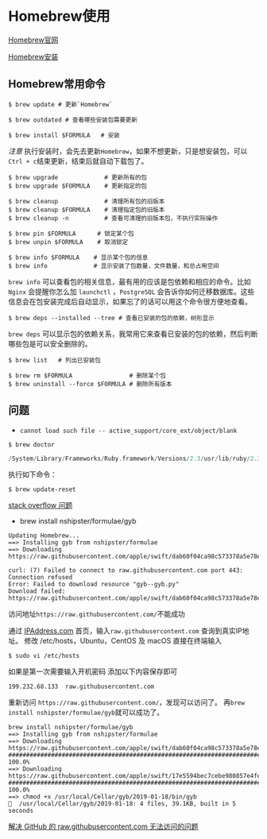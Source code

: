 # Homebrew使用

[Homebrew官网](https://brew.sh/index_zh-cn)

[Homebrew安装](https://github.com/matiastang/homebrew/blob/master/md/homebrew%E5%AE%89%E8%A3%85.md)

## Homebrew常用命令
```
$ brew update # 更新`Homebrew`

$ brew outdated # 查看哪些安装包需要更新

$ brew install $FORMULA   # 安装
```
*注意* 执行安装时，会先去更新`Homebrew`，如果不想更新，只是想安装包，可以`Ctrl + c`结束更新，结束后就自动下载包了。
```
$ brew upgrade             # 更新所有的包
$ brew upgrade $FORMULA    # 更新指定的包

$ brew cleanup             # 清理所有包的旧版本
$ brew cleanup $FORMULA    # 清理指定包的旧版本
$ brew cleanup -n          # 查看可清理的旧版本包，不执行实际操作

$ brew pin $FORMULA      # 锁定某个包
$ brew unpin $FORMULA    # 取消锁定

$ brew info $FORMULA    # 显示某个包的信息
$ brew info             # 显示安装了包数量，文件数量，和总占用空间
```
`brew info` 可以查看包的相关信息，最有用的应该是包依赖和相应的命令。比如 `Nginx` 会提醒你怎么加 `launchctl` ，`PostgreSQL` 会告诉你如何迁移数据库。这些信息会在包安装完成后自动显示，如果忘了的话可以用这个命令很方便地查看。
```
$ brew deps --installed --tree # 查看已安装的包的依赖，树形显示
```
`brew deps` 可以显示包的依赖关系，我常用它来查看已安装的包的依赖，然后判断哪些包是可以安全删除的。
```
$ brew list   # 列出已安装包

$ brew rm $FORMULA                # 删除某个包
$ brew uninstall --force $FORMULA # 删除所有版本
```
## 问题

* `cannot load such file -- active_support/core_ext/object/blank`

```
$ brew doctor
```

```c
/System/Library/Frameworks/Ruby.framework/Versions/2.3/usr/lib/ruby/2.3.0/rubygems/core_ext/kernel_require.rb:55:in `require': cannot load such file -- active_support/core_ext/object/blank (LoadError)
```

执行如下命令：
```
$ brew update-reset
```
[stack overflow 问题](https://stackoverflow.com/questions/54888582/ruby-cannot-load-such-file-active-support-core-ext-object-blank)

* brew install nshipster/formulae/gyb

```
Updating Homebrew...
==> Installing gyb from nshipster/formulae
==> Downloading https://raw.githubusercontent.com/apple/swift/dab60f04ca98c573378a5e78ed85d5a27a7ca2e0/utils

curl: (7) Failed to connect to raw.githubusercontent.com port 443: Connection refused
Error: Failed to download resource "gyb--gyb.py"
Download failed: https://raw.githubusercontent.com/apple/swift/dab60f04ca98c573378a5e78ed85d5a27a7ca2e0/utils/gyb.py
```
访问地址`https://raw.githubusercontent.com/`不能成功

通过 [IPAddress.com](https://www.ipaddress.com) 首页，输入`raw.githubusercontent.com` 查询到真实IP地址。
修改 /etc/hosts，Ubuntu，CentOS 及 macOS 直接在终端输入
```
$ sudo vi /etc/hosts
```
如果是第一次需要输入开机密码
添加以下内容保存即可
```
199.232.68.133  raw.githubusercontent.com
```
重新访问 `https://raw.githubusercontent.com/`，发现可以访问了。
再`brew install nshipster/formulae/gyb`就可以成功了。
```
brew install nshipster/formulae/gyb
==> Installing gyb from nshipster/formulae
==> Downloading https://raw.githubusercontent.com/apple/swift/dab60f04ca98c573378a5e78ed85d5a27a7ca2e0/utils
######################################################################## 100.0%
==> Downloading https://raw.githubusercontent.com/apple/swift/17e5594bec7cebe980857e4fe3e05837708f9f62/utils
######################################################################## 100.0%
==> chmod +x /usr/local/Cellar/gyb/2019-01-18/bin/gyb
🍺  /usr/local/Cellar/gyb/2019-01-18: 4 files, 39.1KB, built in 5 seconds
```
[解决 GitHub 的 raw.githubusercontent.com 无法访问的问题]()
